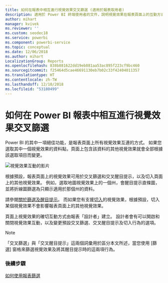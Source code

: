 ```yaml
---
title: 如何在報表中相互進行視覺效果交叉篩選 (適用於報表取用者)
description: 適用於 Power BI 終端使用者的文件，說明視覺效果在報表頁面上的互動方式。
author: mihart
manager: kvivek
ms.reviewer: ''
ms.custom: seodec18
ms.service: powerbi
ms.component: powerbi-service
ms.topic: conceptual
ms.date: 12/06/2018
ms.author: mihart
LocalizationGroup: Reports
ms.openlocfilehash: 838b881622dd19eb881aa53ac895f223cf9bc460
ms.sourcegitcommit: f25464d5cae46691130eb7b02c33f42404011357
ms.translationtype: HT
ms.contentlocale: zh-TW
ms.lasthandoff: 12/10/2018
ms.locfileid: "53180499"
---
```

# <a name="how-visuals-cross-filter-each-other-in-a-power-bi-report"></a>如何在 Power BI 報表中相互進行視覺效果交叉篩選
Power BI 的其中一項絕佳功能，是報表頁面上所有視覺效果互連的方式。 如果您選取其中一個視覺效果的資料點，頁面上包含該資料的其他視覺效果就會全部根據該選取項目而變更。 

![視覺效果互動的影片](media/end-user-interactions/interactions.gif)

根據預設，報表頁面上的視覺效果可用於交叉篩選和交叉醒目提示，以及切入頁面上的其他視覺效果。 例如，選取地圖視覺效果上的一個州，會醒目提示直條圖，並將折線圖篩選為只顯示適用於那個州的資料。

請參閱[關於篩選及醒目提示](../power-bi-reports-filters-and-highlighting.md)。 而如果您有支援[切入](../power-bi-visualization-drill-down.md)的視覺效果，根據預設，切入某個視覺效果不會影響報表頁面上的其他視覺效果。 

頁面上視覺效果的確切互動方式由報表「設計者」建立。 設計者會有可以開啟和關閉視覺效果互動，以及變更預設交叉篩選、交叉醒目提示及切入行為的選項。
  
> [!NOTE]
> 「交叉篩選」與「交叉醒目提示」這兩個詞彙用於區分本文所述，當您使用 [篩選] 窗格來篩選視覺效果及將其醒目提示時的這兩項行為。  

### <a name="next-steps"></a>後續步驟
[如何使用報表篩選](../power-bi-how-to-report-filter.md)
